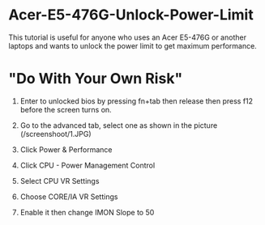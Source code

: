 # Acer-E5-476G-Unlock-Power-Limit
This tutorial is useful for anyone who uses an Acer E5-476G or another laptops and wants to unlock the power limit to get maximum performance.

# "Do With Your Own Risk"

1. Enter to unlocked bios by pressing fn+tab then release then press f12 before the screen turns on.
2. Go to the advanced tab, select one as shown in the picture
   (/screenshoot/1.JPG)

3. Click Power & Performance
4. Click CPU - Power Management Control
5. Select CPU VR Settings
6. Choose CORE/IA VR Settings
7. Enable it then change IMON Slope to 50
